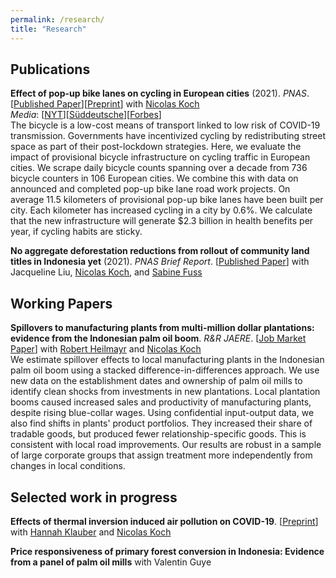 ```yaml
---
permalink: /research/
title: "Research"
---
```


## Publications
**Effect of pop-up bike lanes on cycling in European cities** (2021). *PNAS*. \[[Published Paper](https://www.pnas.org/content/118/15/e2024399118)\]\[[Preprint](https://arxiv.org/abs/2008.05883)\] with [Nicolas Koch](https://www.mcc-berlin.net/en/about/team/koch-nicolas.html)<br>
*Media*: \[[NYT](https://www.nytimes.com/2021/04/01/climate/bikes-climate-change.html)\]\[[Süddeutsche](https://www.sueddeutsche.de/gesundheit/pop-up-radweg-fahrrad-studie-zahlen-berlin-mcc-daten-1.5252371)\]\[[Forbes](https://www.forbes.com/sites/carltonreid/2020/08/18/pop-up-coronavirus-cycleways-deliver-3-billion-in-annual-health-benefits-across-europe/?sh=24ea82086ad7)\]<br>
The bicycle is a low-cost means of transport linked to low risk of COVID-19 transmission. Governments have incentivized cycling by redistributing street space as part of their post-lockdown strategies. Here, we evaluate the impact of provisional bicycle infrastructure on cycling traffic in European cities. We scrape daily bicycle counts spanning over a decade from 736 bicycle counters in 106 European cities. We combine this with data on announced and completed pop-up bike lane road work projects. On average 11.5 kilometers of provisional pop-up bike lanes have been built per city. Each kilometer has increased cycling in a city by 0.6%. We calculate that the new infrastructure will generate $2.3 billion in health benefits per year, if cycling habits are sticky.

**No aggregate deforestation reductions from rollout of community land titles in Indonesia yet** (2021). *PNAS Brief Report*. \[[Published Paper](https://www.pnas.org/content/118/43/e2100741118)\] with Jacqueline Liu, [Nicolas Koch](https://www.mcc-berlin.net/en/about/team/koch-nicolas.html), and [Sabine Fuss](https://www.mcc-berlin.net/en/about/team/fuss-sabine.html)

## Working Papers
**Spillovers to manufacturing plants from multi-million dollar plantations: evidence from the Indonesian palm oil boom**. *R&R JAERE*. \[[Job Market Paper](https://smkraus.github.io/files/KHK_palm_oil_spillovers_manufacturing.pdf)\] with [Robert Heilmayr](http://conservation-econ.com/) and [Nicolas Koch](https://www.mcc-berlin.net/en/about/team/koch-nicolas.html)<br>We estimate spillover effects to local manufacturing plants in the Indonesian palm oil boom using a stacked difference-in-differences approach. We use new data on the establishment dates and ownership of palm oil mills to identify clean shocks from investments in new plantations. Local plantation booms caused increased sales and productivity of manufacturing plants, despite rising blue-collar wages. Using confidential input-output data, we also find shifts in plants' product portfolios. They increased their share of tradable goods, but produced fewer relationship-specific goods. This is consistent with local road improvements. Our results are robust in a sample of large corporate groups that assign treatment more independently from changes in local conditions.

## Selected work in progress

**Effects of thermal inversion induced air pollution on COVID-19**. \[[Preprint](https://arxiv.org/abs/2011.11127)\] with [Hannah Klauber](https://www.mcc-berlin.net/en/about/team/klauber-hannah.html) and [Nicolas Koch](https://www.mcc-berlin.net/en/about/team/koch-nicolas.html)

**Price responsiveness of primary forest conversion in Indonesia: Evidence from a panel of palm oil mills** with Valentin Guye
